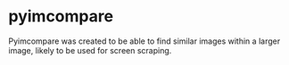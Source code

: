 # pyimcompare
Pyimcompare was created to be able to find similar images within a larger image, likely to be used for screen scraping.
